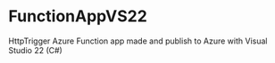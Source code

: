 # FunctionAppVS22
HttpTrigger Azure Function app made and publish to Azure with Visual Studio 22 (C#)


